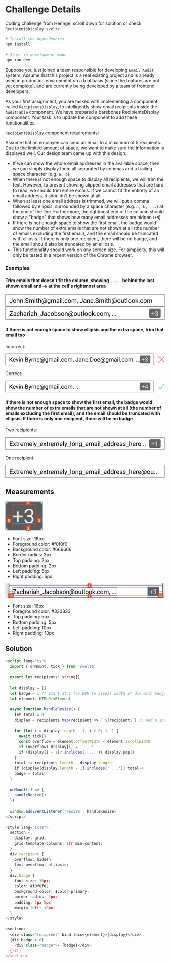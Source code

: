 # Challenge Details

Coding challenge from Hennge, scroll down for solution or check `RecipientsDisplay.svelte`

```bash
# Install the dependencies
npm install

# Start in development mode
npm run dev
```

Suppose you just joined a team responsible for developing `Email Audit` system. Assume that this project is a real existing project and is already used in production environment on a trial basis (since the features are not yet complete), and are currently being developed by a team of frontend developers.

As your first assignment, you are tasked with implementing a component called `RecipientsDisplay`, to intelligently show email recipients inside the `AuditTable` component. We have prepared a barebones RecipientsDisplay component. Your task is to update the component to add these functionalities.

`RecipientsDisplay` component requirements:

Assume that an employee can send an email to a maximum of 5 recipients. Due to the limited amount of space, we want to make sure the information is displayed well. Our design team came up with this design:

- If we can show the whole email addresses in the available space, then we can simply display them all separated by commas and a trailing space character (e.g. `a, b`).
- When there is not enough space to display all recipients, we will trim the text. However, to prevent showing clipped email addresses that are hard to read, we should trim entire emails. If we cannot fit the entirety of an email address, it shouldn't be shown at all.
- When at least one email address is trimmed, we will put a comma followed by ellipsis, surrounded by a space character (e.g. `a, b, ...`) at the end of the line. Furthermore, the rightmost end of the column should show a "badge" that shows how many email addresses are hidden (`+N`).
- If there is not enough space to show the first email, the badge would show the number of extra emails that are not shown at all (the number of emails excluding the first email), and the email should be truncated with ellipsis. If there is only one recipient, there will be no badge, and the email should also be truncated by an ellipsis.
- This functionality should work on any screen size. For simplicity, this will only be tested in a recent version of the Chrome browser.

### Examples

#### Trim emails that doesn't fit the column, showing `, ...` behind the last shown email and `+N` at the cell's rightmost area

![Email trim example 1](challenge_details/Email%20trim%20example%201.svg)

#### If there is not enough space to show ellipsis and the extra space, trim that email too

Incorrect:

![Email trim example 2A](challenge_details/Email%20trim%20example%202A.svg)

Correct:

![Email trim example 2B](challenge_details/Email%20trim%20example%202B.svg)

#### If there is not enough space to show the first email, the badge would show the number of extra emails that are not shown at all (the number of emails excluding the first email), and the email should be truncated with ellipsis. If there is only one recipient, there will be no badge

Two recipients:

![Email trim example 3A](challenge_details/Email%20trim%20example%203A.svg)

One recipient:

![Email trim example 3B](challenge_details/Email%20trim%20example%203B.svg)

## Measurements

![Badge measurements](challenge_details/Badge%20measurements.png)

- Font size: 16px
- Foreground color: #f0f0f0
- Background color: #666666
- Border radius: 3px
- Top padding: 2px
- Bottom padding: 2px
- Left padding: 5px
- Right padding: 5px

![Cell measurements](challenge_details/Cell%20measurements.png)

- Font size: 16px
- Foreground color: #333333
- Top padding: 5px
- Bottom padding: 5px
- Left padding: 10px
- Right padding: 10px

## Solution

```typescript
<script lang="ts">
  import { onMount, tick } from 'svelte'

  export let recipients: string[]

  let display = []
  let badge = 1 // Start at 1 for DOM to assess width of div with badge included
  let element: HTMLDivElement

  async function handleResize() {
    let total = 0
    display = recipients.map(recipient => ` ${recipient}`) // Add a space before each recipient

    for (let i = display.length - 1; i > 0; i--) {
      await tick()
      const overflow = element.offsetWidth < element.scrollWidth
      if (overflow) display[i] = ' ...'
      if (display[i + 1]?.includes(' ...')) display.pop()
    }
    total += recipients.length - display.length
    if (display[display.length - 1].includes(' ...')) total++
    badge = total
  }

  onMount(() => {
    handleResize()
  })

  window.addEventListener('resize', handleResize)
</script>

<style lang="scss">
  section {
    display: grid;
    grid-template-columns: 1fr min-content;
  }
  div.recipient {
    overflow: hidden;
    text-overflow: ellipsis;
  }
  div.badge {
    font-size: 16px;
    color: #f0f0f0;
    background-color: $color-primary;
    border-radius: 3px;
    padding: 2px 5px;
    margin-left: 10px;
  }
</style>

<section>
  <div class="recipient" bind:this={element}>{display}</div>
  {#if badge > 0}
    <div class="badge">+ {badge}</div>
  {/if}
</section>
```
